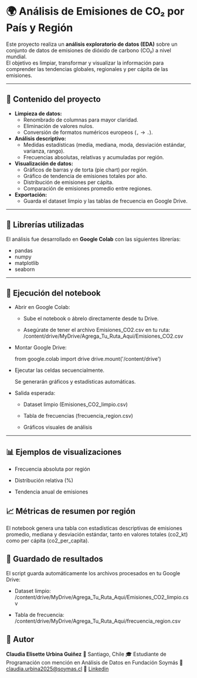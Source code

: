 # 🌍 Análisis de Emisiones de CO₂ por País y Región

Este proyecto realiza un **análisis exploratorio de datos (EDA)** sobre un conjunto de datos de emisiones de dióxido de carbono (CO₂) a nivel mundial.  
El objetivo es limpiar, transformar y visualizar la información para comprender las tendencias globales, regionales y per cápita de las emisiones.

---

## 📘 Contenido del proyecto

- **Limpieza de datos:**  
  - Renombrado de columnas para mayor claridad.  
  - Eliminación de valores nulos.  
  - Conversión de formatos numéricos europeos (`,` → `.`).  
- **Análisis descriptivo:**  
  - Medidas estadísticas (media, mediana, moda, desviación estándar, varianza, rango).  
  - Frecuencias absolutas, relativas y acumuladas por región.  
- **Visualización de datos:**  
  - Gráficos de barras y de torta (pie chart) por región.  
  - Gráfico de tendencia de emisiones totales por año.  
  - Distribución de emisiones per cápita.  
  - Comparación de emisiones promedio entre regiones.  
- **Exportación:**  
  - Guarda el dataset limpio y las tablas de frecuencia en Google Drive.

---

## 🧠 Librerías utilizadas

El análisis fue desarrollado en **Google Colab** con las siguientes librerías:

- pandas
- numpy
- matplotlib
- seaborn

---

## 🚀 Ejecución del notebook

- Abrir en Google Colab:

  - Sube el notebook o ábrelo directamente desde tu Drive.

  - Asegúrate de tener el archivo Emisiones_CO2.csv en tu ruta: /content/drive/MyDrive/Agrega_Tu_Ruta_Aqui/Emisiones_CO2.csv

- Montar Google Drive:

  from google.colab import drive
  drive.mount('/content/drive')


- Ejecutar las celdas secuencialmente.
  
  Se generarán gráficos y estadísticas automáticas.

- Salida esperada:

  - Dataset limpio (Emisiones_CO2_limpio.csv)

  - Tabla de frecuencias (frecuencia_region.csv)

  - Gráficos visuales de análisis

---

## 📊 Ejemplos de visualizaciones

- Frecuencia absoluta por región

- Distribución relativa (%)

- Tendencia anual de emisiones


## 📈 Métricas de resumen por región

El notebook genera una tabla con estadísticas descriptivas de emisiones promedio, mediana y desviación estándar, tanto en valores totales (co2_kt) como per cápita (co2_per_capita).

## 💾 Guardado de resultados

El script guarda automáticamente los archivos procesados en tu Google Drive:

- Dataset limpio:
/content/drive/MyDrive/Agrega_Tu_Ruta_Aqui/Emisiones_CO2_limpio.csv

- Tabla de frecuencia:
/content/drive/MyDrive/Agrega_Tu_Ruta_Aqui/frecuencia_region.csv

## 🧩 Autor
**Claudia Elisette Urbina Guiñez**
📍 Santiago, Chile
🎓 Estudiante de Programación con mención en Análisis de Datos en Fundación Soymás
📧 claudia.urbina2025@soymas.cl
🔗 [Linkedin](www.linkedin.com/in/claudia-urbina-guiñez)

